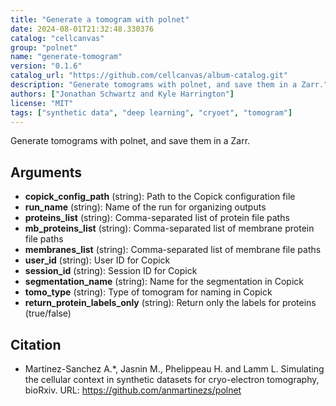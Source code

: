 ```yaml
---
title: "Generate a tomogram with polnet"
date: 2024-08-01T21:32:48.330376
catalog: "cellcanvas"
group: "polnet"
name: "generate-tomogram"
version: "0.1.6"
catalog_url: "https://github.com/cellcanvas/album-catalog.git"
description: "Generate tomograms with polnet, and save them in a Zarr."
authors: ["Jonathan Schwartz and Kyle Harrington"]
license: "MIT"
tags: ["synthetic data", "deep learning", "cryoet", "tomogram"]
---
```


Generate tomograms with polnet, and save them in a Zarr.

## Arguments

- **copick_config_path** (string): Path to the Copick configuration file
- **run_name** (string): Name of the run for organizing outputs
- **proteins_list** (string): Comma-separated list of protein file paths
- **mb_proteins_list** (string): Comma-separated list of membrane protein file paths
- **membranes_list** (string): Comma-separated list of membrane file paths
- **user_id** (string): User ID for Copick
- **session_id** (string): Session ID for Copick
- **segmentation_name** (string): Name for the segmentation in Copick
- **tomo_type** (string): Type of tomogram for naming in Copick
- **return_protein_labels_only** (string): Return only the labels for proteins (true/false)

## Citation

- Martinez-Sanchez A.*, Jasnin M., Phelippeau H. and Lamm L. Simulating the cellular context in synthetic datasets for cryo-electron tomography, bioRxiv.
  URL: https://github.com/anmartinezs/polnet

